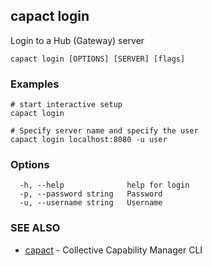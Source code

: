 ## capact login

Login to a Hub (Gateway) server

```
capact login [OPTIONS] [SERVER] [flags]
```

### Examples

```
# start interactive setup
capact login

# Specify server name and specify the user
capact login localhost:8080 -u user

```

### Options

```
  -h, --help              help for login
  -p, --password string   Password
  -u, --username string   Username
```

### SEE ALSO

* [capact](capact.md)	 - Collective Capability Manager CLI

